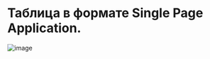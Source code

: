 # Таблица в формате Single Page Application.


![image](https://user-images.githubusercontent.com/72562783/134768766-7226f3d9-0df2-4f5d-9b3d-9503e57dc7ec.png)
